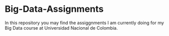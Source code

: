 # Big-Data-Assignments
In this repository you may find the assiggnments I am currently doing for my Big Data course at Universidad Nacional de Colombia. 
